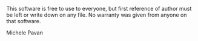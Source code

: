 This software is free to use to everyone, but first reference of author must be left or write down on any file.
No warranty was given from anyone on that software.

Michele Pavan
